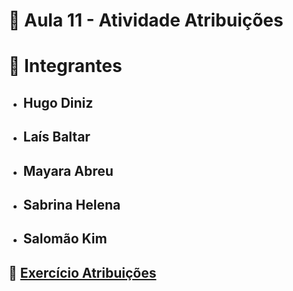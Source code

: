 # 📌 Aula 11 - Atividade Atribuições

# 📌 Integrantes

- ## Hugo Diniz
- ## Laís Baltar
- ## Mayara Abreu
- ## Sabrina Helena
- ## Salomão Kim

## 🔗 [Exercício Atribuições](./Aula11-Atribuicao/Aula11-Atribuicao/)